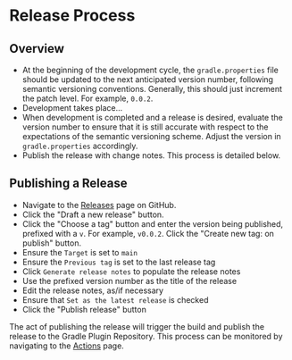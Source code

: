 # Release Process

## Overview

- At the beginning of the development cycle, the `gradle.properties` file should be updated to
  the next anticipated version number, following semantic versioning conventions.  Generally,
  this should just increment the patch level.  For example, `0.0.2`.
- Development takes place...
- When development is completed and a release is desired, evaluate the version number to ensure
  that it is still accurate with respect to the expectations of the semantic versioning scheme.
  Adjust the version in `gradle.properties` accordingly.
- Publish the release with change notes.  This process is detailed below.

## Publishing a Release

- Navigate to the [Releases](https://github.com/eBay/metrics-for-develocity-plugin/releases) page on
  GitHub.
- Click the "Draft a new release" button.
- Click the "Choose a tag" button and enter the version being published, prefixed with a `v`.
  For example, `v0.0.2`.  Click the "Create new tag: on publish" button.
- Ensure the `Target` is set to `main`
- Ensure the `Previous tag` is set to the last release tag
- Click `Generate release notes` to populate the release notes
- Use the prefixed version number as the title of the release
- Edit the release notes, as/if necessary
- Ensure that `Set as the latest release` is checked
- Click the "Publish release" button

The act of publishing the release will trigger the build and publish the release to the Gradle
Plugin Repository.  This process can be monitored by navigating to the
[Actions](https://github.com/eBay/metrics-for-develocity-plugin/actions) page.